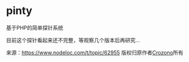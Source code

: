 # pinty
基于PHP的简单探针系统

目前这个探针看起来还不完整，等观察几个版本后再研究...

来源：https://www.nodeloc.com/t/topic/62955
版权归原作者[Crozono](https://www.nodeloc.com/u/synastie)所有
